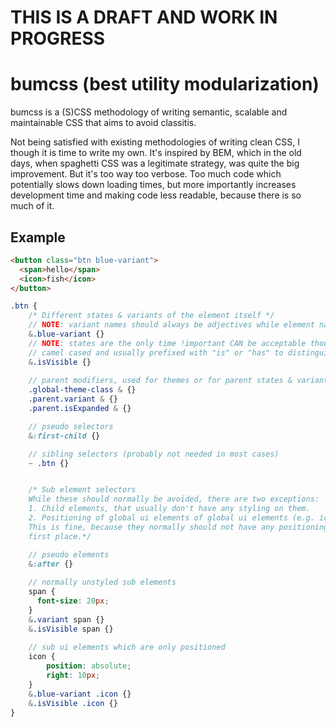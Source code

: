 # THIS IS A DRAFT AND WORK IN PROGRESS

# bumcss (best utility modularization)
bumcss is a (S)CSS methodology of writing semantic, scalable and maintainable CSS that aims to avoid classitis.

Not being satisfied with existing methodologies of writing clean CSS, I though it is time to write my own. It's inspired by BEM, which in the old days, when spaghetti CSS was a legitimate strategy, was quite the big improvement. But it's too way too verbose. Too much code which potentially slows down loading times, but more importantly increases development time and making code less readable, because there is so much of it.

## Example
```html
<button class="btn blue-variant">
  <span>hello</span>
  <icon>fish</icon>
</button>
```

```scss
.btn {
    /* Different states & variants of the element itself */
    // NOTE: variant names should always be adjectives while element names should never be
    &.blue-variant {}
    // NOTE: states are the only time !important CAN be acceptable though it should be avoided
    // camel cased and usually prefixed with "is" or "has" to distinguish them visually
    &.isVisible {}
    
    // parent modifiers, used for themes or for parent states & variants 
    .global-theme-class & {}
    .parent.variant & {}
    .parent.isExpanded & {}

    // pseudo selectors    
    &:first-child {}

    // sibling selectors (probably not needed in most cases)
    ~ .btn {}


    /* Sub element selectors
    While these should normally be avoided, there are two exceptions:
    1. Child elements, that usually don't have any styling on them.
    2. Positioning of global ui elements of global ui elements (e.g. icons). 
    This is fine, because they normally should not have any positioning in the 
    first place.*/

    // pseudo elements
    &:after {}
  
    // normally unstyled sub elements
    span {
      font-size: 20px;
    }
    &.variant span {}
    &.isVisible span {}
  
    // sub ui elements which are only positioned
    icon {
        position: absolute;
        right: 10px;
    }
    &.blue-variant .icon {}
    &.isVisible .icon {}
}
```
